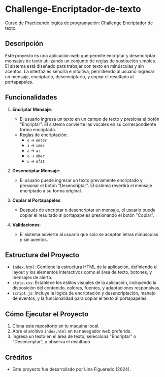 # Challenge-Encriptador-de-texto
Curso de Practicando lógica de programación: Challenge Encriptador de texto.


## Descripción

Este proyecto es una aplicación web que permite encriptar y desencriptar mensajes de texto utilizando un conjunto de reglas de sustitución simples. El sistema está diseñado para trabajar con texto en minúsculas y sin acentos. La interfaz es sencilla e intuitiva, permitiendo al usuario ingresar un mensaje, encriptarlo, desencriptarlo, y copiar el resultado al portapapeles.

## Funcionalidades

1. **Encriptar Mensaje**: 
   - El usuario ingresa un texto en un campo de texto y presiona el botón "Encriptar". El sistema convierte las vocales en su correspondiente forma encriptada.
   - Reglas de encriptación:
     - `e` -> `enter`
     - `i` -> `imes`
     - `a` -> `ai`
     - `o` -> `ober`
     - `u` -> `ufat`

2. **Desencriptar Mensaje**:
   - El usuario puede ingresar un texto previamente encriptado y presionar el botón "Desencriptar". El sistema revertirá el mensaje encriptado a su forma original.

3. **Copiar al Portapapeles**:
   - Después de encriptar o desencriptar un mensaje, el usuario puede copiar el resultado al portapapeles presionando el botón "Copiar".

4. **Validaciones**:
   - El sistema advierte al usuario que solo se aceptan letras minúsculas y sin acentos.

## Estructura del Proyecto

- `index.html`: Contiene la estructura HTML de la aplicación, definiendo el layout y los elementos interactivos como el área de texto, botones, y mensajes de alerta.
- `style.css`: Establece los estilos visuales de la aplicación, incluyendo la disposición del contenido, colores, fuentes, y adaptaciones responsivas.
- `script.js`: Incluye la lógica de encriptación y desencriptación, manejo de eventos, y la funcionalidad para copiar el texto al portapapeles.

## Cómo Ejecutar el Proyecto

1. Clona este repositorio en tu máquina local.
2. Abre el archivo `index.html` en tu navegador web preferido.
3. Ingresa un texto en el área de texto, selecciona "Encriptar" o "Desencriptar", y observa el resultado.

## Créditos

- Este proyecto fue desarrollado por Lina Figueredo (2024).
